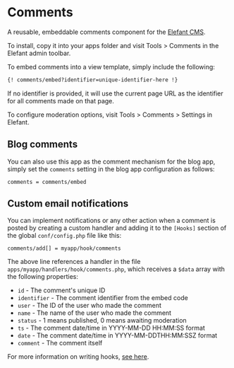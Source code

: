 # Comments

A reusable, embeddable comments component for the [Elefant CMS](http://www.elefantcms.com/).

To install, copy it into your apps folder and visit Tools > Comments in the Elefant
admin toolbar.

To embed comments into a view template, simply include the following:

```html
{! comments/embed?identifier=unique-identifier-here !}
```

If no identifier is provided, it will use the current page URL as the identifier for
all comments made on that page.

To configure moderation options, visit Tools > Comments > Settings in Elefant.

## Blog comments

You can also use this app as the comment mechanism for the blog app, simply set
the `comments` setting in the blog app configuration as follows:

```
comments = comments/embed
```

## Custom email notifications

You can implement notifications or any other action when a comment is posted
by creating a custom handler and adding it to the `[Hooks]` section of the
global `conf/config.php` file like this:

```
comments/add[] = myapp/hook/comments
```

The above line references a handler in the file
`apps/myapp/handlers/hook/comments.php`, which receives a `$data`
array with the following properties:

* `id` - The comment's unique ID
* `identifier` - The comment identifier from the embed code
* `user` - The ID of the user who made the comment
* `name` - The name of the user who made the comment
* `status` - 1 means published, 0 means awaiting moderation
* `ts` - The comment date/time in YYYY-MM-DD HH:MM:SS format
* `date` - The comment date/time in YYYY-MM-DDTHH:MM:SSZ format
* `comment` - The comment itself

For more information on writing hooks, [see here](http://www.elefantcms.com/wiki/Hooks-and-Webhooks).
